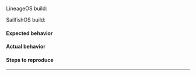 <!--
    Before you create this issue,
    Have you checked if your problem 
    have been reported here? 
    https://together.jolla.com/questions/ 
    
    Or already been answered here?
    https://github.com/bitrvmpd/sailfish-santoni/issues?q=is%3Aissue+is%3Aclosed
     
    If there's isn't anything there that solves your issue, 
    continue filling this form.
-->


<!-- Name of the LOS zip -->
LineageOS build:
  > 

<!-- Name of the SailfishOS zip-->
SailfishOS build:
  > 


#### Expected behavior



#### Actual behavior



#### Steps to reproduce




---
<!-- Attachments logs, images, etc-->

<!--
    Getting the logs:
    =================
    Go to settings -> Developers Options
    And create a password, hit save.
    
    Then, got to Settings -> USB -> Default USB Mode
    And select "Always Ask".

    Connect your phone in developer mode.

    How to access?
    ==============
    Telnet:
    telnet [Your USB IP] 2323 
    
    SSH:
    ssh nemo@[Your phone's Wifi IP]
    Enter the password you've created before.
    
    Terminal App:
    Open the app in your device.

    
    After you got a shell, run these commands:
    ==========================================
    1. devel-su
    Enter the password you've created before.
    And run the steps to reproduce this issue.

    2. /usr/libexec/droid-hybris/system/bin/logcat > /home/nemo/logcat.log
    Hit ctrl+c to exit.
    3. dmesg > /home/nemo/dmesg.log
    4. journalctl > /home/nemo/journalctl.log

    Then connect your phone in MTP Mode copy those logs and upload them here.
-->

<!-- 
    If for some reason MTP is not working for you
    move them to /data/media/0 
    In a terminal run:
    1. devel-su
    Enter the password you've created before.
    2. mv /home/nemo/logcat.log /data/media/0
    3. mv /home/nemo/dmesg.log /data/media/0
    4. mv /home/nemo/journalctl.log /data/media/0
     
    Then you can access in your recovery or in Android.
-->
